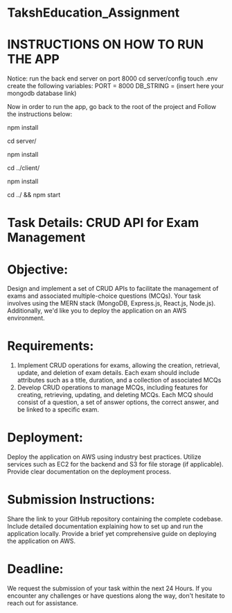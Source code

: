 # TakshEducation_Assignment

# INSTRUCTIONS ON HOW TO RUN THE APP
Notice: run the back end server on port 8000
cd server/config
touch .env
create the following variables:
PORT = 8000
DB_STRING = (insert here your mongodb database link)

Now in order to run the app, go back to the root of the project and Follow the instructions below:


npm install


cd server/


npm install


cd ../client/


npm install


cd ../ && npm start
# Task Details: CRUD API for Exam Management

# Objective:
Design and implement a set of CRUD APIs to facilitate the management of exams and associated multiple-choice questions (MCQs). Your task involves using the MERN stack (MongoDB, Express.js, React.js, Node.js). Additionally, we'd like you to deploy the application on an AWS environment.

# Requirements:
1) Implement CRUD operations for exams, allowing the creation, retrieval, update, and deletion of exam details.
Each exam should include attributes such as a title, duration, and a collection of associated MCQs
2) Develop CRUD operations to manage MCQs, including features for creating, retrieving, updating, and deleting MCQs.
Each MCQ should consist of a question, a set of answer options, the correct answer, and be linked to a specific exam.

# Deployment:
Deploy the application on AWS using industry best practices.
Utilize services such as EC2 for the backend and S3 for file storage (if applicable).
Provide clear documentation on the deployment process.

# Submission Instructions:
Share the link to your GitHub repository containing the complete codebase.
Include detailed documentation explaining how to set up and run the application locally.
Provide a brief yet comprehensive guide on deploying the application on AWS.

# Deadline:
We request the submission of your task within the next 24 Hours. If you encounter any challenges or have questions along the way, don't hesitate to reach out for assistance.